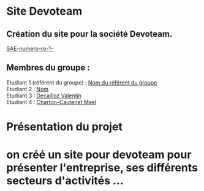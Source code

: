 # Site Devoteam

## Création du site pour la société Devoteam. 

[SAE-numero-ro-1-]([https://github.com/LeandreBizel/SAE-num-ro-1-/])

## Membres du groupe :

Etudiant 1 (référent du groupe) :  [Nom du référent du groupe](mailto:login@edu.univ-fcomte.fr?subject=SAE_1_05_06)  
Etudiant 2 : [Nom](mailto:login@edu.univ-fcomte.fr?subject=SAE_1_05_06)   
Etudiant 3 : [Decailloz Valentin](valentin.decailloz@edu.univ-fcomte.fr?subject=SAE_1_05_06)  
Etudiant 4  : [Charton-Cautenet Mael](mael.charton--cautenet@edu.univ-fcomte.fr?subject=SAE_1_05_06)  

# Présentation du projet

# on créé un site pour devoteam pour présenter l'entreprise, ses différents secteurs d'activités ...
